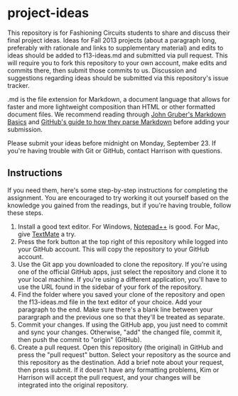 project-ideas
=============

This repository is for Fashioning Circuits students to share and discuss their final project ideas.  Ideas for Fall 2013 projects (about a paragraph long, preferably with rationale and links to supplementary material) and edits to ideas should be added to f13-ideas.md and submitted via pull request.  This will require you to fork this repository to your own account, make edits and commits there, then submit those commits to us.  Discussion and suggestions regarding ideas should be submitted via this repository's issue tracker.

.md is the file extension for Markdown, a document language that allows for faster and more lightweight composition than HTML or other formatted document files.  We recommend reading through [John Gruber's Markdown Basics](http://daringfireball.net/projects/markdown/basics "Markdown: Basics") and [GitHub's guide to how they parse Markdown](https://help.github.com/articles/github-flavored-markdown "GitHub-flavored Markdown") before adding your submission.

Please submit your ideas before midnight on Monday, September 23.  If you're having trouble with Git or GitHub, contact Harrison with questions.

Instructions
------------

If you need them, here's some step-by-step instructions for completing the assignment.  You are encouraged to try working it out yourself based on the knowledge you gained from the readings, but if you're having trouble, follow these steps.

1. Install a good text editor.  For Windows, [Notepad++](http://notepad-plus-plus.org/download/v6.4.5.html) is good.  For Mac, give [TextMate](http://macromates.com/download) a try.
1. Press the fork button at the top right of this repository while logged into your GitHub account.  This will copy the repository to your GitHub account.
1. Use the Git app you downloaded to clone the repository.  If you're using one of the official GitHub apps, just select the repository and clone it to your local machine.  If you're using a different application, you'll have to use the URL found in the sidebar of your fork of the repository.
1. Find the folder where you saved your clone of the repository and open the f13-ideas.md file in the text editor of your choice.  Add your paragraph to the end.  Make sure there's a blank line between your parargraph and the previous one so that they'll be treated as separate.
1. Commit your changes.  If using the GitHub app, you just need to commit and sync your changes.  Otherwise, "add" the changed file, commit it, then push the commit to "origin" (GitHub).
1. Create a pull request.  Open this repository (the original) in GitHub and press the "pull request" button.  Select your repository as the source and this repository as the destination.  Add a brief note about your request, then press submit.  If it doesn't have any formatting problems, Kim or Harrison will accept the pull request, and your changes will be integrated into the original repository.
